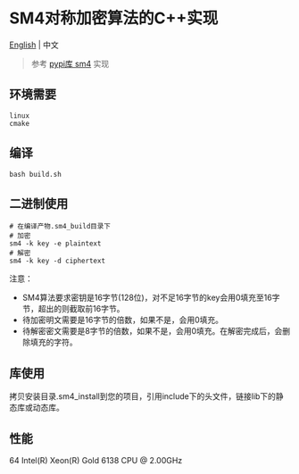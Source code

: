 # SM4对称加密算法的C++实现
[English](README_en.md) | 中文
> 参考 [pypi库 sm4](https://pypi.org/project/sm4/) 实现
## 环境需要
```
linux
cmake
```
## 编译
```
bash build.sh
```
## 二进制使用
```
# 在编译产物.sm4_build目录下
# 加密
sm4 -k key -e plaintext
# 解密
sm4 -k key -d ciphertext
```
注意：
- SM4算法要求密钥是16字节(128位)，对不足16字节的key会用0填充至16字节，超出的则截取前16字节。  
- 待加密明文需要是16字节的倍数，如果不是，会用0填充。  
- 待解密密文需要是8字节的倍数，如果不是，会用0填充。在解密完成后，会删除填充的字符。  
## 库使用
拷贝安装目录.sm4_install到您的项目，引用include下的头文件，链接lib下的静态库或动态库。  
## 性能
64  Intel(R) Xeon(R) Gold 6138 CPU @ 2.00GHz
